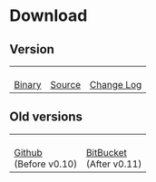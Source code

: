 Download
========

## Version <VERSION>

<table class="download-table">
    <tr>
        <td><a href="https://bitbucket.org/kobo/groovyserv-mirror/downloads/groovyserv-<VERSION>-bin.zip"><i class="fa fa-gears fa-4x"></i><br>Binary</a></td>
        <td><a href="https://bitbucket.org/kobo/groovyserv-mirror/downloads/groovyserv-<VERSION>-src.zip"><i class="fa fa-code fa-4x"></i><br>Source</a></td>
        <td><a href="./changelog.html"><i class="fa fa-file-text fa-4x"></i><br>Change Log</a></td>
    </tr>
</table>


## Old versions

<table class="download-table">
    <tr>
        <td><a href="http://github.com/kobo/groovyserv/downloads"><i class="fa fa-github fa-4x"></i><br>Github</a><br>(Before v0.10)</td>
        <td><a href="https://bitbucket.org/kobo/groovyserv-mirror/downloads#download-205066"><i class="fa fa-bitbucket fa-4x"></i><br>BitBucket</a><br>(After v0.11)</td>
    </tr>
</table>
